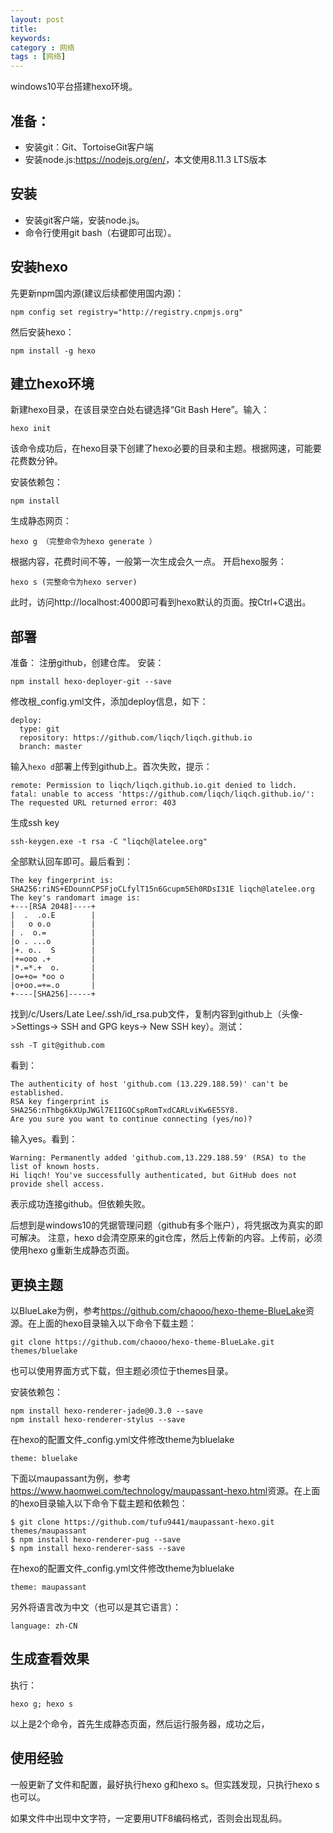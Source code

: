 ```yaml
---
layout: post
title: 
keywords: 
category : 网络
tags : [网络]
---
```


windows10平台搭建hexo环境。

<!-- more -->

## 准备：
* 安装git：Git、TortoiseGit客户端
* 安装node.js:<https://nodejs.org/en/>，本文使用8.11.3 LTS版本

## 安装
* 安装git客户端，安装node.js。
* 命令行使用git bash（右键即可出现）。

## 安装hexo
先更新npm国内源(建议后续都使用国内源)：
```
npm config set registry="http://registry.cnpmjs.org"
```
然后安装hexo：
```
npm install -g hexo
```

## 建立hexo环境
新建hexo目录，在该目录空白处右键选择“Git Bash Here”。输入：
```
hexo init
```
该命令成功后，在hexo目录下创建了hexo必要的目录和主题。根据网速，可能要花费数分钟。

安装依赖包：
```
npm install
```
生成静态网页：
```
hexo g （完整命令为hexo generate ）
```
根据内容，花费时间不等，一般第一次生成会久一点。
开启hexo服务：
```
hexo s (完整命令为hexo server)
```
此时，访问http://localhost:4000即可看到hexo默认的页面。按Ctrl+C退出。

## 部署
准备：
注册github，创建仓库。
安装：
```
npm install hexo-deployer-git --save 
```
修改根_config.yml文件，添加deploy信息，如下：
```
deploy:
  type: git
  repository: https://github.com/liqch/liqch.github.io
  branch: master 
```
输入`hexo d`部署上传到github上。首次失败，提示：
```
remote: Permission to liqch/liqch.github.io.git denied to lidch.
fatal: unable to access 'https://github.com/liqch/liqch.github.io/': The requested URL returned error: 403
```
生成ssh key
```
ssh-keygen.exe -t rsa -C "liqch@latelee.org"
```
全部默认回车即可。最后看到：
```
The key fingerprint is:
SHA256:riNS+EDounnCPSFjoCLfylT15n6Gcupm5Eh0RDsI31E liqch@latelee.org
The key's randomart image is:
+---[RSA 2048]----+
|  .  .o.E        |
|   o o.o         |
| .  o.=          |
|o . ...o         |
|+. o..  S        |
|+=ooo .+         |
|*.=*.+  o.       |
|o=+o= *oo o      |
|o+oo.=+=.o       |
+----[SHA256]-----+
```
找到/c/Users/Late Lee/.ssh/id_rsa.pub文件，复制内容到github上（头像->Settings-> SSH and GPG keys-> New SSH key）。测试：
```
ssh -T git@github.com
```
看到：
```
The authenticity of host 'github.com (13.229.188.59)' can't be established.
RSA key fingerprint is SHA256:nThbg6kXUpJWGl7E1IGOCspRomTxdCARLviKw6E5SY8.
Are you sure you want to continue connecting (yes/no)? 
```
输入yes。看到：
```
Warning: Permanently added 'github.com,13.229.188.59' (RSA) to the list of known hosts.
Hi liqch! You've successfully authenticated, but GitHub does not provide shell access.
```
表示成功连接github。但依赖失败。

后想到是windows10的凭据管理问题（github有多个账户），将凭据改为真实的即可解决。
注意，hexo d会清空原来的git仓库，然后上传新的内容。上传前，必须使用hexo g重新生成静态页面。

## 更换主题
以BlueLake为例，参考<https://github.com/chaooo/hexo-theme-BlueLake>资源。在上面的hexo目录输入以下命令下载主题：
```
git clone https://github.com/chaooo/hexo-theme-BlueLake.git themes/bluelake
```
也可以使用界面方式下载，但主题必须位于themes目录。

安装依赖包：
```
npm install hexo-renderer-jade@0.3.0 --save
npm install hexo-renderer-stylus --save
```
在hexo的配置文件_config.yml文件修改theme为bluelake
```
theme: bluelake
```

下面以maupassant为例，参考<https://www.haomwei.com/technology/maupassant-hexo.html>资源。在上面的hexo目录输入以下命令下载主题和依赖包：
```
$ git clone https://github.com/tufu9441/maupassant-hexo.git themes/maupassant
$ npm install hexo-renderer-pug --save
$ npm install hexo-renderer-sass --save
```

在hexo的配置文件_config.yml文件修改theme为bluelake
```
theme: maupassant
```
另外将语言改为中文（也可以是其它语言）：
```
language: zh-CN
```

## 生成查看效果
执行：
```
hexo g; hexo s
```
以上是2个命令，首先生成静态页面，然后运行服务器，成功之后，


## 使用经验
一般更新了文件和配置，最好执行hexo g和hexo s。但实践发现，只执行hexo s也可以。

如果文件中出现中文字符，一定要用UTF8编码格式，否则会出现乱码。